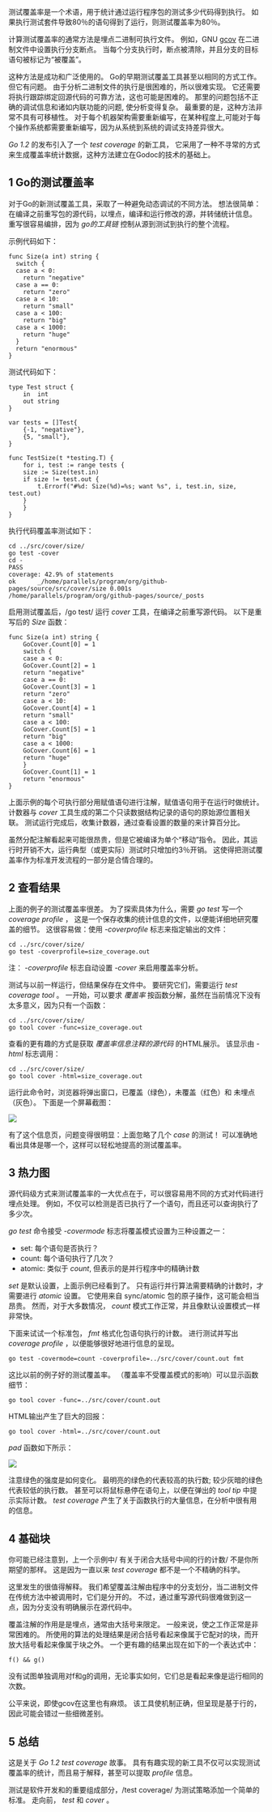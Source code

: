 测试覆盖率是一个术语，用于统计通过运行程序包的测试多少代码得到执行。 如果执行测试套件导致80％的语句得到了运行，则测试覆盖率为80％。

计算测试覆盖率的通常方法是埋点二进制可执行文件。 例如，GNU [gcov](http://gcc.gnu.org/onlinedocs/gcc/Gcov.html) 在二进制文件中设置执行分支断点。 当每个分支执行时，断点被清除，并且分支的目标语句被标记为“被覆盖”。

这种方法是成功和广泛使用的。 Go的早期测试覆盖工具甚至以相同的方式工作。但它有问题。 由于分析二进制文件的执行是很困难的，所以很难实现。 它还需要将执行跟踪绑定回源代码的可靠方法，这也可能是困难的。 那里的问题包括不正确的调试信息和诸如内联功能的问题, 使分析变得复杂。 最重要的是，这种方法非常不具有可移植性。 对于每个机器架构需要重新编写，在某种程度上,可能对于每个操作系统都需要重新编写，因为从系统到系统的调试支持差异很大。

*Go 1.2* 的发布引入了一个 *test coverage* 的新工具， 它采用了一种不寻常的方式来生成覆盖率统计数据，这种方法建立在Godoc的技术的基础上。

## 1 Go的测试覆盖率

对于Go的新测试覆盖工具，采取了一种避免动态调试的不同方法。 想法很简单：在编译之前重写包的源代码，以埋点，编译和运行修改的源，并转储统计信息。 重写很容易编排，因为 *go的工具链* 控制从源到测试到执行的整个流程。

示例代码如下：

```
func Size(a int) string {
  switch {
  case a < 0:
    return "negative"
  case a == 0:
    return "zero"
  case a < 10:
    return "small"
  case a < 100:
    return "big"
  case a < 1000:
    return "huge"
  }
  return "enormous"
}
```

测试代码如下：

```
type Test struct {
    in  int
    out string
}

var tests = []Test{
    {-1, "negative"},
    {5, "small"},
}

func TestSize(t *testing.T) {
    for i, test := range tests {
	size := Size(test.in)
	if size != test.out {
	    t.Errorf("#%d: Size(%d)=%s; want %s", i, test.in, size, test.out)
	}
    }
}
```

执行代码覆盖率测试如下：

```
cd ../src/cover/size/
go test -cover
cd -
PASS
coverage: 42.9% of statements
ok      _/home/parallels/program/org/github-pages/source/src/cover/size 0.001s
/home/parallels/program/org/github-pages/source/_posts
```

启用测试覆盖后，/go test/ 运行 *cover* 工具，在编译之前重写源代码。 以下是重写后的 *Size* 函数：

```
func Size(a int) string {
    GoCover.Count[0] = 1
    switch {
    case a < 0:
	GoCover.Count[2] = 1
	return "negative"
    case a == 0:
	GoCover.Count[3] = 1
	return "zero"
    case a < 10:
	GoCover.Count[4] = 1
	return "small"
    case a < 100:
	GoCover.Count[5] = 1
	return "big"
    case a < 1000:
	GoCover.Count[6] = 1
	return "huge"
    }
    GoCover.Count[1] = 1
    return "enormous"
}
```

上面示例的每个可执行部分用赋值语句进行注解，赋值语句用于在运行时做统计。 计数器与 *cover* 工具生成的第二个只读数据结构记录的语句的原始源位置相关联。 测试运行完成后，收集计数器，通过查看设置的数量的来计算百分比。

虽然分配注解看起来可能很昂贵，但是它被编译为单个“移动”指令。 因此，其运行时开销不大，运行典型（或更实际）测试时只增加约3％开销。 这使得把测试覆盖率作为标准开发流程的一部分是合情合理的。

## 2 查看结果

上面的例子的测试覆盖率很差。 为了探索具体为什么，需要 *go test* 写一个 *coverage profile* ， 这是一个保存收集的统计信息的文件，以便能详细地研究覆盖的细节。 这很容易做：使用 *-coverprofile* 标志来指定输出的文件：

```
cd ../src/cover/size/
go test -coverprofile=size_coverage.out
```

注： *-coverprofile* 标志自动设置 *-cover* 来启用覆盖率分析。

测试与以前一样运行，但结果保存在文件中。 要研究它们，需要运行 *test coverage tool* 。 一开始，可以要求 *覆盖率* 按函数分解，虽然在当前情况下没有太多意义，因为只有一个函数：

```
cd ../src/cover/size/
go tool cover -func=size_coverage.out
```

查看的更有趣的方式是获取 *覆盖率信息注释的源代码* 的HTML展示。 该显示由 *-html* 标志调用：

```
cd ../src/cover/size/
go tool cover -html=size_coverage.out
```

运行此命令时，浏览器将弹出窗口，已覆盖（绿色），未覆盖（红色）和 未埋点（灰色）。 下面是一个屏幕截图：

<img src="/images/go-test-cover-set.png" />

有了这个信息页，问题变得很明显：上面忽略了几个 *case* 的测试！ 可以准确地看出具体是哪一个，这样可以轻松地提高的测试覆盖率。

## 3 热力图

源代码级方式来测试覆盖率的一大优点在于，可以很容易用不同的方式对代码进行埋点处理。 例如，不仅可以检测是否已执行了一个语句，而且还可以查询执行了多少次。

*go test* 命令接受 *-covermode* 标志将覆盖模式设置为三种设置之一：

- set: 每个语句是否执行？
- count: 每个语句执行了几次？
- atomic: 类似于 *count*, 但表示的是并行程序中的精确计数

*set* 是默认设置，上面示例已经看到了。 只有运行并行算法需要精确的计数时，才需要进行 *atomic* 设置。 它使用来自 sync/atomic 包的原子操作，这可能会相当昂贵。 然而，对于大多数情况， *count* 模式工作正常，并且像默认设置模式一样非常快。

下面来试试一个标准包， *fmt* 格式化包语句执行的计数。 进行测试并写出 *coverage profile* ，以便能够很好地进行信息的呈现。

```
go test -covermode=count -coverprofile=../src/cover/count.out fmt
```

这比以前的例子好的测试覆盖率。 （覆盖率不受覆盖模式的影响）可以显示函数细节：

```
go tool cover -func=../src/cover/count.out
```

HTML输出产生了巨大的回报：

```
go tool cover -html=../src/cover/count.out
```

*pad* 函数如下所示：

<img src="/images/go-test-cover-count.png" />

注意绿色的强度是如何变化。 最明亮的绿色的代表较高的执行数; 较少灰暗的绿色代表较低的执行数。 甚至可以将鼠标悬停在语句上，以便在弹出的 *tool tip* 中提示实际计数。 *test coverage* 产生了关于函数执行的大量信息，在分析中很有用的信息。

## 4 基础块

你可能已经注意到，上一个示例中/ 有关于闭合大括号中间的行的计数/ 不是你所期望的那样。 这是因为一直以来 *test coverage* 都不是一个不精确的科学。

这里发生的很值得解释。 我们希望覆盖注解由程序中的分支划分，当二进制文件在传统方法中被调用时，它们是分开的。 不过，通过重写源代码很难做到这一点，因为分支没有明确展示在源代码中。

覆盖注解的作用是是埋点，通常由大括号来限定。 一般来说，使之工作正常是非常困难的。 所使用的算法的处理结果是闭合括号看起来像属于它配对的块，而开放大括号看起来像属于块之外。 一个更有趣的结果出现在如下的一个表达式中：

```
f() && g()
```

没有试图单独调用对f和g的调用，无论事实如何，它们总是看起来像是运行相同的次数。

公平来说，即使gcov在这里也有麻烦。 该工具使机制正确，但呈现是基于行的，因此可能会错过一些细微差别。

## 5 总结

这是关于 *Go 1.2 test coverage* 故事。 具有有趣实现的新工具不仅可以实现测试覆盖率的统计，而且易于解释，甚至可以提取 *profile* 信息。

测试是软件开发和的重要组成部分，/test coverage/ 为测试策略添加一个简单的标准。 走向前， *test* 和 *cover* 。